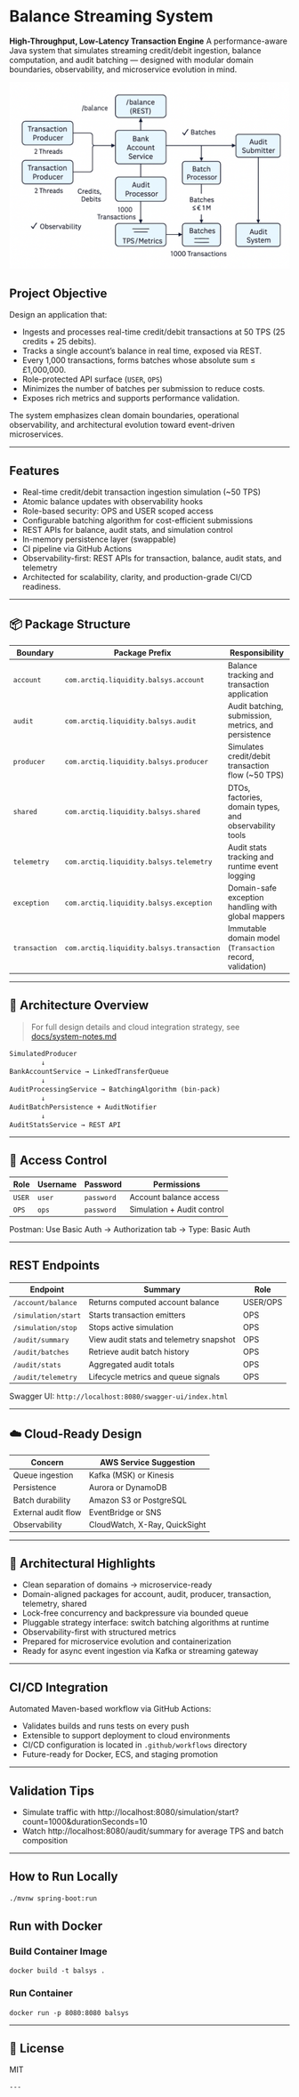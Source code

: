 # Balance Streaming System
**High-Throughput, Low-Latency Transaction Engine**
A performance-aware Java system that simulates streaming credit/debit ingestion, balance computation, and audit batching — designed with modular domain boundaries, observability, and microservice evolution in mind.

![Architecture Diagram](./docs/system-architecture.png)

## Project Objective

Design an application that:

- Ingests and processes real-time credit/debit transactions at 50 TPS (25 credits + 25 debits).  
- Tracks a single account’s balance in real time, exposed via REST.  
- Every 1,000 transactions, forms batches whose absolute sum ≤ £1,000,000.  
- Role-protected API surface (`USER`, `OPS`)
- Minimizes the number of batches per submission to reduce costs.  
- Exposes rich metrics and supports performance validation.

The system emphasizes clean domain boundaries, operational observability, and architectural evolution toward event-driven microservices.

---

## Features

- Real-time credit/debit transaction ingestion simulation (~50 TPS)
- Atomic balance updates with observability hooks
- Role-based security: OPS and USER scoped access
- Configurable batching algorithm for cost-efficient submissions
- REST APIs for balance, audit stats, and simulation control
- In-memory persistence layer (swappable)
- CI pipeline via GitHub Actions
- Observability-first: REST APIs for transaction, balance, audit stats, and telemetry
- Architected for scalability, clarity, and production-grade CI/CD readiness.

---

## 📦 Package Structure

| Boundary     | Package Prefix                             | Responsibility                                  |
|--------------|---------------------------------------------|--------------------------------------------------|
| `account`    | `com.arctiq.liquidity.balsys.account`       | Balance tracking and transaction application     |
| `audit`      | `com.arctiq.liquidity.balsys.audit`         | Audit batching, submission, metrics, and persistence |
| `producer`   | `com.arctiq.liquidity.balsys.producer`      | Simulates credit/debit transaction flow (~50 TPS) |
| `shared`     | `com.arctiq.liquidity.balsys.shared`        | DTOs, factories, domain types, and observability tools |
| `telemetry`  | `com.arctiq.liquidity.balsys.telemetry`     | Audit stats tracking and runtime event logging     |
| `exception`  | `com.arctiq.liquidity.balsys.exception`     | Domain-safe exception handling with global mappers |
| `transaction`| `com.arctiq.liquidity.balsys.transaction`   | Immutable domain model (`Transaction` record, validation) |

---

## 🧭 Architecture Overview

> For full design details and cloud integration strategy, see [docs/system-notes.md](./docs/system-notes.md)

```
SimulatedProducer
        ↓
BankAccountService → LinkedTransferQueue
        ↓
AuditProcessingService → BatchingAlgorithm (bin-pack)
        ↓
AuditBatchPersistence + AuditNotifier
        ↓
AuditStatsService → REST API
```
---

## 🔐 Access Control

| Role     | Username | Password  | Permissions                        |
|----------|----------|-----------|------------------------------------|
| `USER`   | `user`   | `password`| Account balance access             |
| `OPS`    | `ops`    | `password`| Simulation + Audit control         |

Postman: Use Basic Auth → Authorization tab → Type: Basic Auth

---

## REST Endpoints

| Endpoint              | Summary                                 | Role    |
|-----------------------|------------------------------------------|---------|
| `/account/balance`    | Returns computed account balance         | USER/OPS|
| `/simulation/start`   | Starts transaction emitters              | OPS     |
| `/simulation/stop`    | Stops active simulation                  | OPS     |
| `/audit/summary`      | View audit stats and telemetry snapshot  | OPS     |
| `/audit/batches`      | Retrieve audit batch history             | OPS     |
| `/audit/stats`        | Aggregated audit totals                  | OPS     |
| `/audit/telemetry`    | Lifecycle metrics and queue signals      | OPS     |

Swagger UI: `http://localhost:8080/swagger-ui/index.html`

---

## ☁️ Cloud-Ready Design

| Concern             | AWS Service Suggestion            |
|---------------------|-----------------------------------|
| Queue ingestion     | Kafka (MSK) or Kinesis            |
| Persistence         | Aurora or DynamoDB               |
| Batch durability    | Amazon S3 or PostgreSQL          |
| External audit flow | EventBridge or SNS               |
| Observability       | CloudWatch, X-Ray, QuickSight    |

---

## 🧠 Architectural Highlights

- Clean separation of domains → microservice-ready
- Domain-aligned packages for account, audit, producer, transaction, telemetry, shared
- Lock-free concurrency and backpressure via bounded queue
- Pluggable strategy interface: switch batching algorithms at runtime
- Observability-first with structured metrics
- Prepared for microservice evolution and containerization
- Ready for async event ingestion via Kafka or streaming gateway

---

## CI/CD Integration

Automated Maven-based workflow via GitHub Actions:
- Validates builds and runs tests on every push
- Extensible to support deployment to cloud environments
- CI/CD configuration is located in `.github/workflows` directory
- Future-ready for Docker, ECS, and staging promotion

---

## Validation Tips

- Simulate traffic with http://localhost:8080/simulation/start?count=1000&durationSeconds=10
- Watch http://localhost:8080/audit/summary for average TPS and batch composition

---

## How to Run Locally

```bash
./mvnw spring-boot:run
```
## Run with Docker

### Build Container Image
```
docker build -t balsys .
```
### Run Container
```
docker run -p 8080:8080 balsys
```
---

## 📄 License

MIT
```
---
